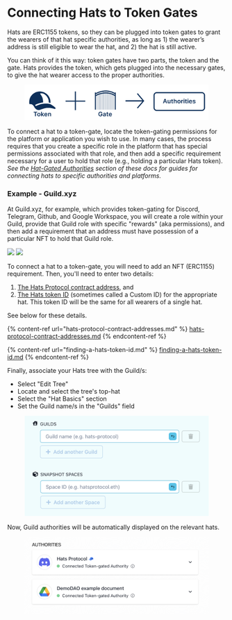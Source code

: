 # Connecting Hats to Token Gates

Hats are ERC1155 tokens, so they can be plugged into token gates to grant the wearers of that hat specific authorities, as long as 1) the wearer’s address is still eligible to wear the hat, and 2) the hat is still active.

You can think of it this way: token gates have two parts, the token and the gate. Hats provides the token, which gets plugged into the necessary gates, to give the hat wearer access to the proper authorities.

<figure><img src="../../../.gitbook/assets/Group 167.png.webp" alt=""><figcaption></figcaption></figure>

To connect a hat to a token-gate, locate the token-gating permissions for the platform or application you wish to use. In many cases, the process requires that you create a specific role in the platform that has special permissions associated with that role, and then add a specific requirement necessary for a user to hold that role (e.g., holding a particular Hats token). _See the_ [_Hat-Gated Authorities_](../../../hats-integrations/permissions-and-authorities/) _section of these docs for guides for connecting hats to specific authorities and platforms._

### Example - Guild.xyz

At Guild.xyz, for example, which provides token-gating for Discord, Telegram, Github, and Google Workspace, you will create a role within your Guild, provide that Guild role with specific "rewards" (aka permissions), and then add a requirement that an address must have possession of a particular NFT to hold that Guild role.

![](https://hackmd.io/\_uploads/BkTwIJXBn.png) ![](https://hackmd.io/\_uploads/By7qBkXHn.png)

To connect a hat to a token-gate, you will need to add an NFT (ERC1155) requirement. Then, you'll need to enter two details:

1. [The Hats Protocol contract address](hats-protocol-contract-addresses.md), and
2. [The Hats token ID](finding-a-hats-token-id.md) (sometimes called a Custom ID) for the appropriate hat. This token ID will be the same for all wearers of a single hat.

See below for these details.

{% content-ref url="hats-protocol-contract-addresses.md" %}
[hats-protocol-contract-addresses.md](hats-protocol-contract-addresses.md)
{% endcontent-ref %}

{% content-ref url="finding-a-hats-token-id.md" %}
[finding-a-hats-token-id.md](finding-a-hats-token-id.md)
{% endcontent-ref %}

Finally, associate your Hats tree with the Guild/s:

* Select "Edit Tree"
* Locate and select the tree's top-hat
* Select the "Hat Basics" section
* Set the Guild name/s in the "Guilds" field

<figure><img src="../../../.gitbook/assets/Top Hat Guilds And Snapshot (1).png" alt=""><figcaption></figcaption></figure>

Now, Guild authorities will be automatically displayed on the relevant hats.

<figure><img src="../../../.gitbook/assets/Guild Authorities.png" alt=""><figcaption></figcaption></figure>
